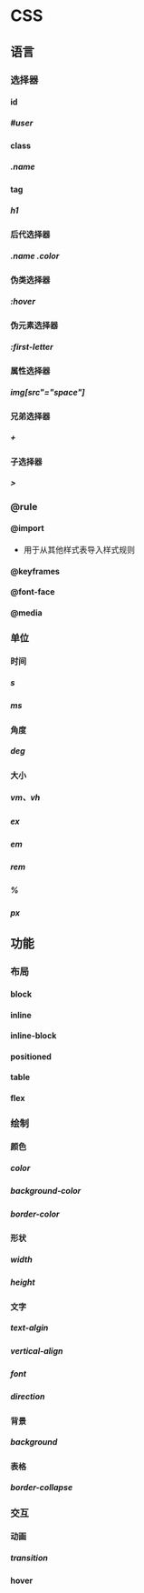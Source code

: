 # CSS

## 语言

### 选择器

#### id

##### #user

#### class

##### .name

#### tag

##### h1

#### 后代选择器

##### .name .color

#### 伪类选择器

##### :hover

#### 伪元素选择器

##### :first-letter

#### 属性选择器

##### img[src"="space"]

#### 兄弟选择器

##### +

#### 子选择器

##### >

### @rule

#### @import

- 用于从其他样式表导入样式规则

#### @keyframes

#### @font-face

#### @media

### 单位

#### 时间

##### s

##### ms

#### 角度

##### deg

#### 大小

##### vm、vh

##### ex

##### em

##### rem

##### %

##### px

## 功能

### 布局

#### block

#### inline

#### inline-block

#### positioned

#### table

#### flex

### 绘制

#### 颜色

##### color

##### background-color

##### border-color

#### 形状

##### width

##### height

#### 文字

##### text-algin

##### vertical-align

##### font

##### direction

#### 背景

##### background

#### 表格

##### border-collapse

### 交互

#### 动画

##### transition

#### hover
